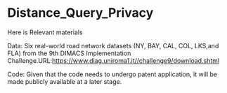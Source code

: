 # Distance_Query_Privacy
Here is Relevant materials

Data: Six real-world road network datasets (NY, BAY, CAL, COL, LKS,and FLA) from the 9th DIMACS Implementation Challenge.URL:https://www.diag.uniroma1.it//challenge9/download.shtml

Code: Given that the code needs to undergo patent application, it will be made publicly available at a later stage.
